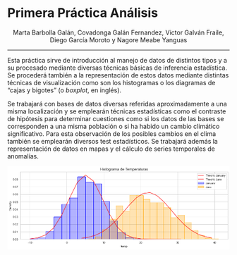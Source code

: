 # Primera Práctica Análisis  

<center> Marta Barbolla Galán, Covadonga Galán Fernandez, Victor Galván Fraile, Diego García Moroto y Nagore Meabe Yanguas</center>  

---
Esta práctica sirve de introducción al manejo de datos de distintos tipos y a su procesado mediante
diversas técnicas básicas de inferencia estadística. Se procederá también a la representación de estos datos mediante distintas técnicas de visualización como son los histogramas o los diagramas de “cajas y bigotes” (o *boxplot*, en inglés).

Se trabajará con bases de datos diversas referidas aproximadamente a una misma localización y se emplearán técnicas estadísticas como el contraste de hipótesis para determinar cuestiones como si los datos de las bases se corresponden a una misma población o si ha habido un cambio climático significativo. Para esta observación de los posibles cambios en el clima también se emplearán diversos test estadísticos. Se trabajará además la representación de datos en mapas y el cálculo de series temporales de anomalías.

![Gráfica histogramas](output.png)



